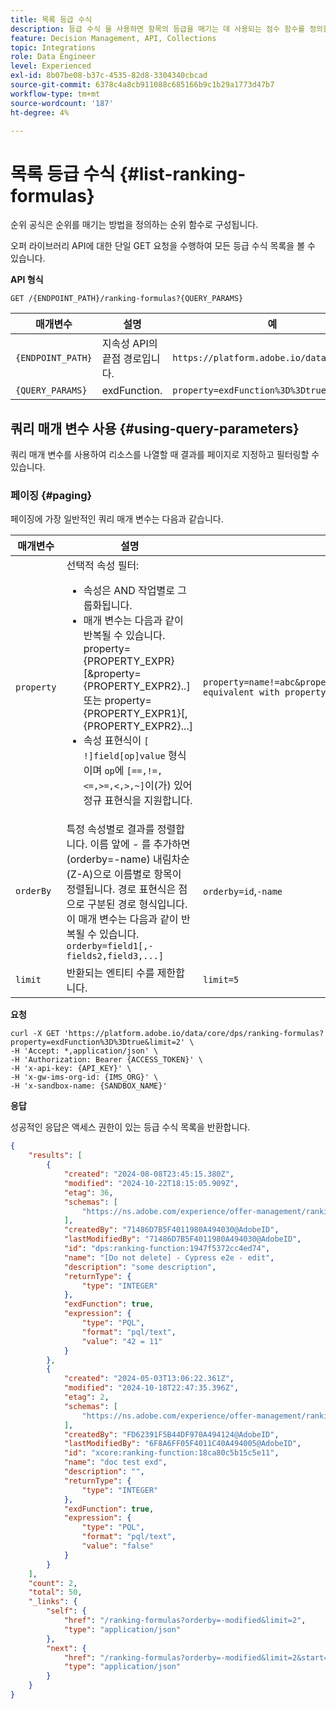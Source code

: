 ```yaml
---
title: 목록 등급 수식
description: 등급 수식 을 사용하면 항목의 등급을 매기는 데 사용되는 점수 함수를 정의할 수 있습니다.
feature: Decision Management, API, Collections
topic: Integrations
role: Data Engineer
level: Experienced
exl-id: 8b07be08-b37c-4535-82d8-3304340cbcad
source-git-commit: 6378c4a8cb911088c685166b9c1b29a1773d47b7
workflow-type: tm+mt
source-wordcount: '187'
ht-degree: 4%

---
```


# 목록 등급 수식 {#list-ranking-formulas}

순위 공식은 순위를 매기는 방법을 정의하는 순위 함수로 구성됩니다.

오퍼 라이브러리 API에 대한 단일 GET 요청을 수행하여 모든 등급 수식 목록을 볼 수 있습니다.

**API 형식**

```http
GET /{ENDPOINT_PATH}/ranking-formulas?{QUERY_PARAMS}
```

| 매개변수 | 설명 | 예 |
| --------- | ----------- | ------- |
| `{ENDPOINT_PATH}` | 지속성 API의 끝점 경로입니다. | `https://platform.adobe.io/data/core/dps` |
| `{QUERY_PARAMS}` | exdFunction. | `property=exdFunction%3D%3Dtrue` |

## 쿼리 매개 변수 사용 {#using-query-parameters}

쿼리 매개 변수를 사용하여 리소스를 나열할 때 결과를 페이지로 지정하고 필터링할 수 있습니다.

### 페이징 {#paging}

페이징에 가장 일반적인 쿼리 매개 변수는 다음과 같습니다.

| 매개변수 | 설명 | 예 |
| --------- | ----------- | ------- |
| `property` | 선택적 속성 필터: <ul><li>속성은 AND 작업별로 그룹화됩니다.</li><li>매개 변수는 다음과 같이 반복될 수 있습니다. property={PROPERTY_EXPR}[&amp;property={PROPERTY_EXPR2}..] 또는 property={PROPERTY_EXPR1}[,{PROPERTY_EXPR2}...]</li><li>속성 표현식이 `[ !]field[op]value` 형식이며 `op`에 `[==,!=,<=,>=,<,>,~]`이(가) 있어 정규 표현식을 지원합니다.</li></ul> | `property=name!=abc&property=id~.*1234.*&property=description equivalent with property=name!=abc,id~.*1234.*,description.` |
| `orderBy` | 특정 속성별로 결과를 정렬합니다. 이름 앞에 - 를 추가하면 (orderby=-name) 내림차순 (Z-A)으로 이름별로 항목이 정렬됩니다. 경로 표현식은 점으로 구분된 경로 형식입니다. 이 매개 변수는 다음과 같이 반복될 수 있습니다. `orderby=field1[,-fields2,field3,...]` | `orderby=id`,`-name` |
| `limit` | 반환되는 엔티티 수를 제한합니다. | `limit=5` |

**요청**

```shell
curl -X GET 'https://platform.adobe.io/data/core/dps/ranking-formulas?property=exdFunction%3D%3Dtrue&limit=2' \
-H 'Accept: *,application/json' \
-H 'Authorization: Bearer {ACCESS_TOKEN}' \
-H 'x-api-key: {API_KEY}' \
-H 'x-gw-ims-org-id: {IMS_ORG}' \
-H 'x-sandbox-name: {SANDBOX_NAME}'
```

**응답**

성공적인 응답은 액세스 권한이 있는 등급 수식 목록을 반환합니다.

```json
{
    "results": [
        {
            "created": "2024-08-08T23:45:15.380Z",
            "modified": "2024-10-22T18:15:05.909Z",
            "etag": 36,
            "schemas": [
                "https://ns.adobe.com/experience/offer-management/ranking-function"
            ],
            "createdBy": "71486D7B5F4011980A494030@AdobeID",
            "lastModifiedBy": "71486D7B5F4011980A494030@AdobeID",
            "id": "dps:ranking-function:1947f5372cc4ed74",
            "name": "[Do not delete] - Cypress e2e - edit",
            "description": "some description",
            "returnType": {
                "type": "INTEGER"
            },
            "exdFunction": true,
            "expression": {
                "type": "PQL",
                "format": "pql/text",
                "value": "42 = 11"
            }
        },
        {
            "created": "2024-05-03T13:06:22.361Z",
            "modified": "2024-10-18T22:47:35.396Z",
            "etag": 2,
            "schemas": [
                "https://ns.adobe.com/experience/offer-management/ranking-function;version=0.3"
            ],
            "createdBy": "FD62391F5B44DF970A494124@AdobeID",
            "lastModifiedBy": "6F8A6FF05F4011C40A494005@AdobeID",
            "id": "xcore:ranking-function:18ca80c5b15c5e11",
            "name": "doc test exd",
            "description": "",
            "returnType": {
                "type": "INTEGER"
            },
            "exdFunction": true,
            "expression": {
                "type": "PQL",
                "format": "pql/text",
                "value": "false"
            }
        }
    ],
    "count": 2,
    "total": 50,
    "_links": {
        "self": {
            "href": "/ranking-formulas?orderby=-modified&limit=2",
            "type": "application/json"
        },
        "next": {
            "href": "/ranking-formulas?orderby=-modified&limit=2&start=2024-10-18T22:22:35.048Z",
            "type": "application/json"
        }
    }
}
```

